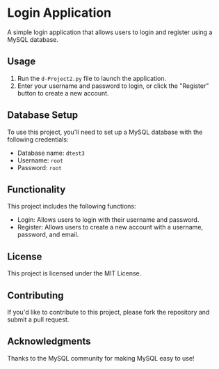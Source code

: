 # Login Application

A simple login application that allows users to login and register using a MySQL database.

## Usage

1. Run the `d-Project2.py` file to launch the application.
2. Enter your username and password to login, or click the "Register" button to create a new account.

## Database Setup

To use this project, you'll need to set up a MySQL database with the following credentials:

* Database name: `dtest3`
* Username: `root`
* Password: `root`

## Functionality

This project includes the following functions:

* Login: Allows users to login with their username and password.
* Register: Allows users to create a new account with a username, password, and email.

## License

This project is licensed under the MIT License.

## Contributing

If you'd like to contribute to this project, please fork the repository and submit a pull request.

## Acknowledgments

Thanks to the MySQL community for making MySQL easy to use!
